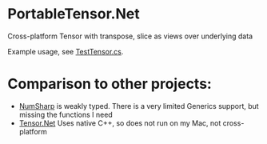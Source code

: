 # PortableTensor.Net
Cross-platform Tensor with transpose, slice as views over underlying data

Example usage, see [TestTensor.cs](TestTensor.cs).

# Comparison to other projects:

- [NumSharp](https://github.com/SciSharp/NumSharp) is weakly typed. There is a very limited Generics support, but missing the functions I need
- [Tensor.Net](https://github.com/SciSharp/Tensor.NET) Uses native C++, so does not run on my Mac, not cross-platform
